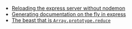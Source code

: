 
- [Reloading the express server without nodemon](express-reload/index.md)
- [Generating documentation on the fly in express](docs-on-fly/index.md)
- [The beast that is `Array.prototype.reduce`](the-madlad-reduce/index.md)
